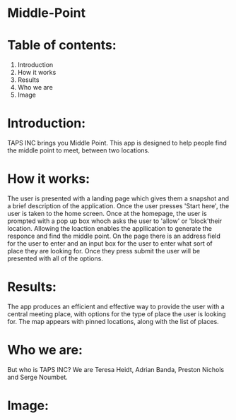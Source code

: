 # Middle-Point

# Table of contents:
1. Introduction
2. How it works
3. Results
4. Who we are
5. Image
# Introduction:
TAPS INC brings you Middle Point. This app is designed to help people find the middle point to meet, between two locations.
# How it works: 
The user is presented with a landing page which gives them a snapshot and a brief description of the application. Once the user presses 'Start here', the user is taken to the home screen.
Once at the homepage, the user is prompted with a pop up box whoch asks the user to 'allow' or 'block'their location. Allowing the loaction enables the appllication to generate the responce and find the middle point. On the page there is an address field for the user to enter and an input box for the user to enter what sort of place they are looking for. Once they press submit the user will be presented with all of the options. 
# Results:
The app produces an efficient and effective way to provide the user with a central meeting place, with options for the type of place the user is looking for. The map appears with pinned locations, along with the list of places.
# Who we are:
But who is TAPS INC? We are Teresa Heidt, Adrian Banda, Preston Nichols and Serge Noumbet. 
# Image:




